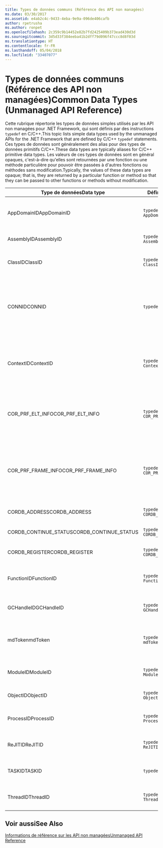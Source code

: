 ```yaml
---
title: Types de données communs (Référence des API non managées)
ms.date: 03/30/2017
ms.assetid: e4ab2c4c-9433-4eba-9e9a-096de406cafb
author: rpetrusha
ms.author: ronpet
ms.openlocfilehash: 2c359c9b14452e82b7fd2425409b373ead430d3d
ms.sourcegitcommit: 3d5d33f384eeba41b2dff79d096f47ccc8d8f03d
ms.translationtype: HT
ms.contentlocale: fr-FR
ms.lasthandoff: 05/04/2018
ms.locfileid: "33407077"
---
```

# <a name="common-data-types-unmanaged-api-reference"></a><span data-ttu-id="9d88e-102">Types de données communs (Référence des API non managées)</span><span class="sxs-lookup"><span data-stu-id="9d88e-102">Common Data Types (Unmanaged API Reference)</span></span>
<span data-ttu-id="9d88e-103">Cette rubrique répertorie les types de données simples utilisés par les API non managées pour .NET Framework, qui sont définis par des instructions `typedef` en C/C++.</span><span class="sxs-lookup"><span data-stu-id="9d88e-103">This topic lists simple data types used by the unmanaged APIs for the .NET Framework that are defined by C/C++ `typedef` statements.</span></span> <span data-ttu-id="9d88e-104">Ces types de données sont généralement des alias pour des types de données primitifs C/C++.</span><span class="sxs-lookup"><span data-stu-id="9d88e-104">These data types are typically aliases for C/C++ primitive data types.</span></span> <span data-ttu-id="9d88e-105">Les valeurs de ces types de données sont en général opaques, c'est-à-dire qu'elles sont retournées par une fonction ou une méthode particulière pour pouvoir être passées à d'autres fonctions ou méthodes sans modification.</span><span class="sxs-lookup"><span data-stu-id="9d88e-105">Typically, the values of these data types are opaque; that is, they are returned by a particular function or method so that they can be passed to other functions or methods without modification.</span></span>  
  
|<span data-ttu-id="9d88e-106">Type de données</span><span class="sxs-lookup"><span data-stu-id="9d88e-106">Data type</span></span>|<span data-ttu-id="9d88e-107">Définition</span><span class="sxs-lookup"><span data-stu-id="9d88e-107">Definition</span></span>|<span data-ttu-id="9d88e-108">Défini dans</span><span class="sxs-lookup"><span data-stu-id="9d88e-108">Defined in</span></span>|<span data-ttu-id="9d88e-109">Description</span><span class="sxs-lookup"><span data-stu-id="9d88e-109">Description</span></span>|  
|---------------|----------------|----------------|-----------------|  
|<span data-ttu-id="9d88e-110">AppDomainID</span><span class="sxs-lookup"><span data-stu-id="9d88e-110">AppDomainID</span></span>|`typedef UINT_PTR AppDomainID;`|<span data-ttu-id="9d88e-111">corprof.h</span><span class="sxs-lookup"><span data-stu-id="9d88e-111">corprof.h</span></span>|<span data-ttu-id="9d88e-112">L'identificateur d'un domaine d'application.</span><span class="sxs-lookup"><span data-stu-id="9d88e-112">The identifier of an application domain.</span></span>|  
|<span data-ttu-id="9d88e-113">AssemblyID</span><span class="sxs-lookup"><span data-stu-id="9d88e-113">AssemblyID</span></span>|`typedef UINT_PTR AssemblyID;`|<span data-ttu-id="9d88e-114">corprof.h</span><span class="sxs-lookup"><span data-stu-id="9d88e-114">corprof.h</span></span>|<span data-ttu-id="9d88e-115">L'identificateur d'un assembly.</span><span class="sxs-lookup"><span data-stu-id="9d88e-115">The identifier of an assembly.</span></span>|  
|<span data-ttu-id="9d88e-116">ClassID</span><span class="sxs-lookup"><span data-stu-id="9d88e-116">ClassID</span></span>|`typedef UINT_PTR ClassID;`|<span data-ttu-id="9d88e-117">corprof.h</span><span class="sxs-lookup"><span data-stu-id="9d88e-117">corprof.h</span></span>|<span data-ttu-id="9d88e-118">L'identificateur d'une classe managée.</span><span class="sxs-lookup"><span data-stu-id="9d88e-118">The identifier of a managed class.</span></span>|  
|<span data-ttu-id="9d88e-119">CONNID</span><span class="sxs-lookup"><span data-stu-id="9d88e-119">CONNID</span></span>|`typedef DWORD CONNID;`|<span data-ttu-id="9d88e-120">cordebug.h, mscoree.h</span><span class="sxs-lookup"><span data-stu-id="9d88e-120">cordebug.h, mscoree.h</span></span>|<span data-ttu-id="9d88e-121">L'identificateur de connexion pour un thread qui est connecté à une instance de Microsoft SQL Server.</span><span class="sxs-lookup"><span data-stu-id="9d88e-121">The connection identifier for a thread that is connected to an instance of Microsoft SQL Server.</span></span>|  
|<span data-ttu-id="9d88e-122">ContextID</span><span class="sxs-lookup"><span data-stu-id="9d88e-122">ContextID</span></span>|`typedef UINT_PTR ContextID;`|<span data-ttu-id="9d88e-123">corprof.h</span><span class="sxs-lookup"><span data-stu-id="9d88e-123">corprof.h</span></span>|<span data-ttu-id="9d88e-124">L'identificateur du contexte associé à un thread managé particulier.</span><span class="sxs-lookup"><span data-stu-id="9d88e-124">The identifier of the context associated with a particular managed thread.</span></span>|  
|<span data-ttu-id="9d88e-125">COR_PRF_ELT_INFO</span><span class="sxs-lookup"><span data-stu-id="9d88e-125">COR_PRF_ELT_INFO</span></span>|`typedef UINT_PTR COR_PRF_ELT_INFO;`|<span data-ttu-id="9d88e-126">corprof.h</span><span class="sxs-lookup"><span data-stu-id="9d88e-126">corprof.h</span></span>|<span data-ttu-id="9d88e-127">Un handle opaque qui représente des informations sur un frame de pile particulier.</span><span class="sxs-lookup"><span data-stu-id="9d88e-127">An opaque handle that represents information about a particular stack frame.</span></span>|  
|<span data-ttu-id="9d88e-128">COR_PRF_FRAME_INFO</span><span class="sxs-lookup"><span data-stu-id="9d88e-128">COR_PRF_FRAME_INFO</span></span>|`typedef UINT_PTR COR_PRF_FRAME_INFO;`|<span data-ttu-id="9d88e-129">corprof.h</span><span class="sxs-lookup"><span data-stu-id="9d88e-129">corprof.h</span></span>|<span data-ttu-id="9d88e-130">Un handle opaque qui pointe vers un frame de pile.</span><span class="sxs-lookup"><span data-stu-id="9d88e-130">An opaque handle that points to a stack frame.</span></span> <span data-ttu-id="9d88e-131">Il est valide seulement pendant le rappel auquel il est passé.</span><span class="sxs-lookup"><span data-stu-id="9d88e-131">It is valid only during the callback to which it is passed.</span></span>|  
|<span data-ttu-id="9d88e-132">CORDB_ADDRESS</span><span class="sxs-lookup"><span data-stu-id="9d88e-132">CORDB_ADDRESS</span></span>|`typedef ULONG64 CORDB_ADDRESS;`|<span data-ttu-id="9d88e-133">cordebug.h</span><span class="sxs-lookup"><span data-stu-id="9d88e-133">cordebug.h</span></span>|<span data-ttu-id="9d88e-134">Une adresse en mémoire.</span><span class="sxs-lookup"><span data-stu-id="9d88e-134">An address in memory.</span></span>|  
|<span data-ttu-id="9d88e-135">CORDB_CONTINUE_STATUS</span><span class="sxs-lookup"><span data-stu-id="9d88e-135">CORDB_CONTINUE_STATUS</span></span>|`typedef DWORD CORDB_CONTINUE_STATUS;`|<span data-ttu-id="9d88e-136">cordebug.h</span><span class="sxs-lookup"><span data-stu-id="9d88e-136">cordebug.h</span></span>|<span data-ttu-id="9d88e-137">État de la continuation.</span><span class="sxs-lookup"><span data-stu-id="9d88e-137">The continuation status.</span></span>|  
|<span data-ttu-id="9d88e-138">CORDB_REGISTER</span><span class="sxs-lookup"><span data-stu-id="9d88e-138">CORDB_REGISTER</span></span>|`typedef ULONG64 CORDB_REGISTER;`|<span data-ttu-id="9d88e-139">cordebug.h</span><span class="sxs-lookup"><span data-stu-id="9d88e-139">cordebug.h</span></span>|<span data-ttu-id="9d88e-140">La valeur d'un registre du processeur.</span><span class="sxs-lookup"><span data-stu-id="9d88e-140">The value of a CPU register.</span></span>|  
|<span data-ttu-id="9d88e-141">FunctionID</span><span class="sxs-lookup"><span data-stu-id="9d88e-141">FunctionID</span></span>|`typedef UINT_PTR FunctionID;`|<span data-ttu-id="9d88e-142">corprof.h</span><span class="sxs-lookup"><span data-stu-id="9d88e-142">corprof.h</span></span>|<span data-ttu-id="9d88e-143">L'identificateur d'une fonction ou d'une méthode.</span><span class="sxs-lookup"><span data-stu-id="9d88e-143">The identifier of a function or method.</span></span>|  
|<span data-ttu-id="9d88e-144">GCHandleID</span><span class="sxs-lookup"><span data-stu-id="9d88e-144">GCHandleID</span></span>|`typedef UINT_PTR GCHandleID;`|<span data-ttu-id="9d88e-145">corprof.h</span><span class="sxs-lookup"><span data-stu-id="9d88e-145">corprof.h</span></span>|<span data-ttu-id="9d88e-146">Un handle de récupération de mémoire.</span><span class="sxs-lookup"><span data-stu-id="9d88e-146">A garbage collection handle.</span></span>|  
|<span data-ttu-id="9d88e-147">mdToken</span><span class="sxs-lookup"><span data-stu-id="9d88e-147">mdToken</span></span>|`typedef UINT32 mdToken;`|<span data-ttu-id="9d88e-148">corprof.h</span><span class="sxs-lookup"><span data-stu-id="9d88e-148">corprof.h</span></span>|<span data-ttu-id="9d88e-149">Jeton de métadonnées (une ligne dans une table de métadonnées).</span><span class="sxs-lookup"><span data-stu-id="9d88e-149">A   metadata token (a row in a metadata table).</span></span>|  
|<span data-ttu-id="9d88e-150">ModuleID</span><span class="sxs-lookup"><span data-stu-id="9d88e-150">ModuleID</span></span>|`typedef UINT_PTR ModuleID;`|<span data-ttu-id="9d88e-151">corprof.h</span><span class="sxs-lookup"><span data-stu-id="9d88e-151">corprof.h</span></span>|<span data-ttu-id="9d88e-152">L'identificateur d'un module d'assembly.</span><span class="sxs-lookup"><span data-stu-id="9d88e-152">The identifier of an assembly module.</span></span>|  
|<span data-ttu-id="9d88e-153">ObjectID</span><span class="sxs-lookup"><span data-stu-id="9d88e-153">ObjectID</span></span>|`typedef UINT_PTR ObjectID;`|<span data-ttu-id="9d88e-154">corprof.h</span><span class="sxs-lookup"><span data-stu-id="9d88e-154">corprof.h</span></span>|<span data-ttu-id="9d88e-155">L'identificateur d'un objet.</span><span class="sxs-lookup"><span data-stu-id="9d88e-155">The identifier of an object.</span></span>|  
|<span data-ttu-id="9d88e-156">ProcessID</span><span class="sxs-lookup"><span data-stu-id="9d88e-156">ProcessID</span></span>|`typedef UINT_PTR ProcessID;`|<span data-ttu-id="9d88e-157">corprof.h</span><span class="sxs-lookup"><span data-stu-id="9d88e-157">corprof.h</span></span>|<span data-ttu-id="9d88e-158">L'identificateur d'un processus managé.</span><span class="sxs-lookup"><span data-stu-id="9d88e-158">The identifier of a managed process.</span></span>|  
|<span data-ttu-id="9d88e-159">ReJITID</span><span class="sxs-lookup"><span data-stu-id="9d88e-159">ReJITID</span></span>|`typedef UINT_PTR ReJITID;`|<span data-ttu-id="9d88e-160">corprof.h</span><span class="sxs-lookup"><span data-stu-id="9d88e-160">corprof.h</span></span>|<span data-ttu-id="9d88e-161">Identificateur d'une fonction traitée juste-à-temps.</span><span class="sxs-lookup"><span data-stu-id="9d88e-161">The identifier of a jitted function.</span></span>|  
|<span data-ttu-id="9d88e-162">TASKID</span><span class="sxs-lookup"><span data-stu-id="9d88e-162">TASKID</span></span>|`typedef UINT64 TASKID;`|<span data-ttu-id="9d88e-163">cordebug.h, mscoree.h</span><span class="sxs-lookup"><span data-stu-id="9d88e-163">cordebug.h, mscoree.h</span></span>|<span data-ttu-id="9d88e-164">L’identificateur d’un [ICLRTask](../../../docs/framework/unmanaged-api/hosting/iclrtask-interface.md) instance.</span><span class="sxs-lookup"><span data-stu-id="9d88e-164">The identifier of an [ICLRTask](../../../docs/framework/unmanaged-api/hosting/iclrtask-interface.md) instance.</span></span>|  
|<span data-ttu-id="9d88e-165">ThreadID</span><span class="sxs-lookup"><span data-stu-id="9d88e-165">ThreadID</span></span>|`typedef UINT_PTR ThreadID;`|<span data-ttu-id="9d88e-166">corprof.h</span><span class="sxs-lookup"><span data-stu-id="9d88e-166">corprof.h</span></span>|<span data-ttu-id="9d88e-167">L'identificateur d'un thread managé.</span><span class="sxs-lookup"><span data-stu-id="9d88e-167">The identifier of a managed thread.</span></span>|  
  
## <a name="see-also"></a><span data-ttu-id="9d88e-168">Voir aussi</span><span class="sxs-lookup"><span data-stu-id="9d88e-168">See Also</span></span>  
 [<span data-ttu-id="9d88e-169">Informations de référence sur les API non managées</span><span class="sxs-lookup"><span data-stu-id="9d88e-169">Unmanaged API Reference</span></span>](../../../docs/framework/unmanaged-api/index.md)

